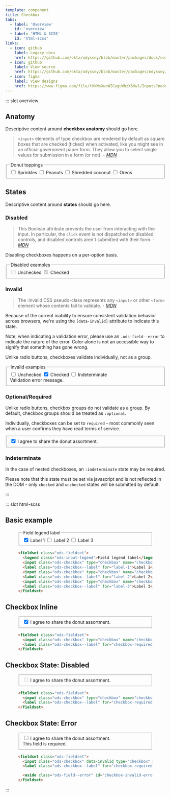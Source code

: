 ```yaml
---
template: component
title: Checkbox
tabs:
  - label: 'Overview'
    id: 'overview'
  - label: 'HTML & SCSS'
    id: 'html-scss'
links:
  - icon: github
    label: Legacy docs
    href: https://github.com/okta/odyssey/blob/master/packages/docs/components/checkbox.md
  - icon: github
    label: View source
    href: https://github.com/okta/odyssey/blob/master/packages/odyssey/src/scss/components/_checkbox.scss
  - icon: figma
    label: View designs
    href: https://www.figma.com/file/tVkWsXwnWICeguWhzX6Vwl/Inputs?node-id=476%3A3490
---
```


::: slot overview

## Anatomy

<Description class="fpo">

Descriptive content around **checkbox anatomy** should go here.

</Description>

<Anatomy img="/images/fpo.svg" />

<Description>

> <span class="fpo negative">`<input>` elements of type checkbox are rendered by default as square boxes that are checked (ticked) when activated, like you might see in an official government paper form. They allow you to select single values for submission in a form (or not). - <cite><a href='https://developer.mozilla.org/en-US/docs/Web/HTML/Element/input/checkbox'>MDN</a></cite> </span>

</Description>

<Example>
  
  <fieldset class="ods-fieldset">
    <legend class="ods-input-legend">Donut toppings</legend>
    <input class="ods-checkbox" type="checkbox" name="checkbox" id="example-2" value="example-2">
    <label class="ods-checkbox--label" for="example-2">Sprinkles</label>
    <input class="ods-checkbox" type="checkbox" name="checkbox" id="example-3" value="example-3">
    <label class="ods-checkbox--label" for="example-3">Peanuts</label>
    <input class="ods-checkbox" type="checkbox" name="checkbox" id="example-3" value="example-3">
    <label class="ods-checkbox--label" for="example-3">Shredded coconut</label>
    <input class="ods-checkbox" type="checkbox" name="checkbox" id="example-3" value="example-3">
    <label class="ods-checkbox--label" for="example-3">Oreos</label>
  </fieldset>
  
</Example>

## States

<Description class="fpo">

Descriptive content around **states** should go here.

</Description>

### Disabled

<Description>

> <span class="fpo negative">This Boolean attribute prevents the user from interacting with the input. In particular, the `click` event is not dispatched on disabled controls, and disabled controls aren't submitted with their form. - <cite><a href='https://developer.mozilla.org/en-US/docs/Web/HTML/Element/input#attr-disabled'>MDN</a></cite></span>

Disabling checkboxes happens on a per-option basis.

</Description>

<Example>
  <fieldset class="ods-fieldset">
    <legend class="ods-input-legend">Disabled examples</legend>
    <input class="ods-checkbox" type="checkbox" name="checkbox" id="example-0" value="example-0" disabled>
    <label class="ods-checkbox--label" for="example-0">Unchecked</label>
    <input checked class="ods-checkbox" type="checkbox" name="checkbox" id="example-1" value="example-1" disabled>
    <label class="ods-checkbox--label" for="example-1">Checked</label>
  </fieldset>
</Example>

### Invalid

<Description>

> <span class="fpo negative">The :invalid CSS pseudo-class represents any `<input>` or other `<form>` element whose contents fail to validate. - <cite><a href='https://developer.mozilla.org/en-US/docs/Web/CSS/:invalid'>MDN</a></cite></span>

Because of the current inability to ensure consistent validation behavior across browsers, we're using the `[data-invalid]` attribute to indicate this state.

Note, when indicating a validation error, please use an `.ods-field--error` to indicate the nature of the error. Color alone is not an accessible way to signify that something has gone wrong.

Unlike radio buttons, checkboxes validate individually, not as a group.

</Description>

<Example>
  <fieldset class="ods-fieldset">
    <legend class="ods-input-legend">Invalid examples</legend>
    <input class="ods-checkbox" type="checkbox" name="checkbox" id="example-0" value="example-0" data-invalid>
    <label class="ods-checkbox--label" for="example-0">Unchecked</label>
    <input checked class="ods-checkbox" type="checkbox" name="checkbox" id="example-1" value="example-1" data-invalid>
    <label class="ods-checkbox--label" for="example-1">Checked</label>
    <input class="ods-checkbox" type="checkbox" name="checkbox" id="example-1" value="example-1" data-invalid data-example-indeterminate>
    <label class="ods-checkbox--label" for="example-1">Indeterminate</label>
    <aside class="ods-field--error" id="checkbox-invalid-error">Validation error message.</aside>
  </fieldset>
</Example>

### Optional/Required

<Description>

Unlike radio buttons, checkbox groups do not validate as a group. By default, checkbox groups should be treated as `:optional`.

Individually, checkboxes can be set to `required` - most commonly seen when a user confirms they have read terms of service.

</Description>

<Example>
  <fieldset class="ods-fieldset">
    <input class="ods-checkbox" type="checkbox" name="checkbox-required" id="checkbox-required" value="terms-accepted" checked required>
    <label class="ods-checkbox--label" for="checkbox-required">I agree to share the donut assortment.</label>
  </fieldset>
</Example>

### Indeterminate

<Description>

In the case of nested checkboxes, an `:indeterminate` state may be required.

Please note that this state must be set via javascript and is not reflected in the DOM - only `checked` and `unchecked` states will be submitted by default.

</Description>

<Example>
  <template>
    <figure class="ods-table--figure">
      <figcaption class="ods-table--figcaption">
        Best donuts poll results
      </figcaption>
      <table class="ods-table">
        <caption>Results of the most popular donuts poll administered October 2020.</caption>
        <thead>
          <tr>
            <th scope="column" class="is-ods-table-checkbox">
              <input class="ods-checkbox" type="checkbox" name="row[all]" data-example-indeterminate value="check-all">
              <label class="ods-checkbox--label" for="checkbox-all">
                <span class="u-visually-hidden">Select this row</span>
              </label>
            </th>
            <th scope="column" class="is-ods-table-num">Rank</th>
            <th scope="column">Name</th>
            <th scope="column">Votes</th>
          </tr>
        </thead>
        <tbody>
          <tr>
            <td class="is-ods-table-checkbox">
              <input class="ods-checkbox" type="checkbox" name="row[0]" id="checkbox-0" value="check-0">
              <label class="ods-checkbox--label" for="checkbox-0">
                <span class="u-visually-hidden">Select this row</span>
              </label>
            </td>
            <td class="is-ods-table-num">1</td>
            <td>Glazed</td>
            <td class="is-ods-table-num">8,514,877</td>
          </tr>
          <tr>
            <td class="is-ods-table-checkbox">
              <input class="ods-checkbox" type="checkbox" name="row[1]" id="checkbox-1" value="check-1">
              <label class="ods-checkbox--label" for="checkbox-1">
                <span class="u-visually-hidden">Select this row</span>
              </label>
            </td>
            <td class="is-ods-table-num">2</td>
            <td>Chocolate Glazed</td>
            <td class="is-ods-table-num">2,780,400</td>
          </tr>
          <tr>
            <td class="is-ods-table-checkbox">
              <input class="ods-checkbox" type="checkbox" name="row[2]" id="checkbox-2" value="check-2">
              <label class="ods-checkbox--label" for="checkbox-2">
                <span class="u-visually-hidden">Select this row</span>
              </label>
            </td>
            <td class="is-ods-table-num">3</td>
            <td>Boston Creme</td>
            <td class="is-ods-table-num">2,344,858</td>
          </tr>
        </tbody>
      </table>
    </figure>
  </template>
</Example>

<script>
export default {
  mounted () { 
    let checkbox = this.$el.querySelectorAll("[data-example-indeterminate]");

    checkbox.forEach((input) => {
      input.indeterminate = true;
    })
  }
}
</script>

:::

::: slot html-scss

## Basic example

<figure class="odo-example">
  <div class="odo-example--rendered">
    <fieldset class="ods-fieldset">
      <legend class="ods-input-legend">Field legend label</legend>
      <input class="ods-checkbox" type="checkbox" name="checkbox" id="label-1" value="value-1" checked>
      <label class="ods-checkbox--label" for="label-1">Label 1</label>
      <input class="ods-checkbox" type="checkbox" name="checkbox" id="label-2" value="value-2">
      <label class="ods-checkbox--label" for="label-2">Label 2</label>
      <input class="ods-checkbox" type="checkbox" name="checkbox" id="label-3" value="value-3">
      <label class="ods-checkbox--label" for="label-3">Label 3</label>
    </fieldset>
  </div>

  ```html
  <fieldset class="ods-fieldset">
    <legend class="ods-input-legend">Field legend label</legend>
    <input class="ods-checkbox" type="checkbox" name="checkbox" id="label-1" value="value-1" checked>
    <label class="ods-checkbox--label" for="label-1">Label 1</label>
    <input class="ods-checkbox" type="checkbox" name="checkbox" id="label-2" value="value-2">
    <label class="ods-checkbox--label" for="label-2">Label 2</label>
    <input class="ods-checkbox" type="checkbox" name="checkbox" id="label-3" value="value-3">
    <label class="ods-checkbox--label" for="label-3">Label 3</label>
  </fieldset>
  ```

</figure>

## <span class="u-visually-hidden">Checkbox</span> Inline

<figure class="odo-example">
  <div class="odo-example--rendered">
    <fieldset class="ods-fieldset">
      <input class="ods-checkbox" type="checkbox" name="checkbox-required" id="checkbox-required" value="terms-accepted" checked required>
      <label class="ods-checkbox--label" for="checkbox-required">I agree to share the donut assortment.</label>
    </fieldset>
  </div>

  ```html
  <fieldset class="ods-fieldset">
    <input class="ods-checkbox" type="checkbox" name="checkbox-required" id="checkbox-required" value="terms-accepted" checked required>
    <label class="ods-checkbox--label" for="checkbox-required">I agree to share the donut assortment.</label>
  </fieldset>
  ```
</figure>

## <span class="u-visually-hidden">Checkbox</span> State: Disabled

<figure class="odo-example">
  <div class="odo-example--rendered">
    <fieldset class="ods-fieldset">
      <input class="ods-checkbox" type="checkbox" name="checkbox-required" id="checkbox-required" value="terms-accepted" disabled>
      <label class="ods-checkbox--label" for="checkbox-required">I agree to share the donut assortment.</label>
    </fieldset>
  </div>

  ```html
  <fieldset class="ods-fieldset">
    <input class="ods-checkbox" type="checkbox" name="checkbox-required" id="checkbox-required" value="terms-accepted" disabled>
    <label class="ods-checkbox--label" for="checkbox-required">I agree to share the donut assortment.</label>
  </fieldset>
  ```
</figure>

## <span class="u-visually-hidden">Checkbox</span> State: Error

<figure class="odo-example">
  <div class="odo-example--rendered">
    <fieldset class="ods-fieldset">
    <input class="ods-checkbox" data-invalid type="checkbox" name="checkbox-required" id="checkbox-required" value="terms-accepted" required>
      <label class="ods-checkbox--label" for="checkbox-required">I agree to share the donut assortment.</label>
      <aside class="ods-field--error" id="checkbox-invalid-error">This field is required.</aside>
    </fieldset>
  </div>

  ```html
  <fieldset class="ods-fieldset">
    <input class="ods-checkbox" data-invalid type="checkbox" name="checkbox-required" id="checkbox-required" value="terms-accepted" required>
    <label class="ods-checkbox--label" for="checkbox-required">I agree to share the donut assortment.</label>

    <aside class="ods-field--error" id="checkbox-invalid-error">This field is required.</aside>
  </fieldset>
  ```
</figure>

:::
